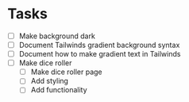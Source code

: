 # Tasks

- [ ] Make background dark
- [ ] Document Tailwinds gradient background syntax
- [ ] Document how to make gradient text in Tailwinds
- [ ] Make dice roller
  - [ ] Make dice roller page
  - [ ] Add styling
  - [ ] Add functionality
